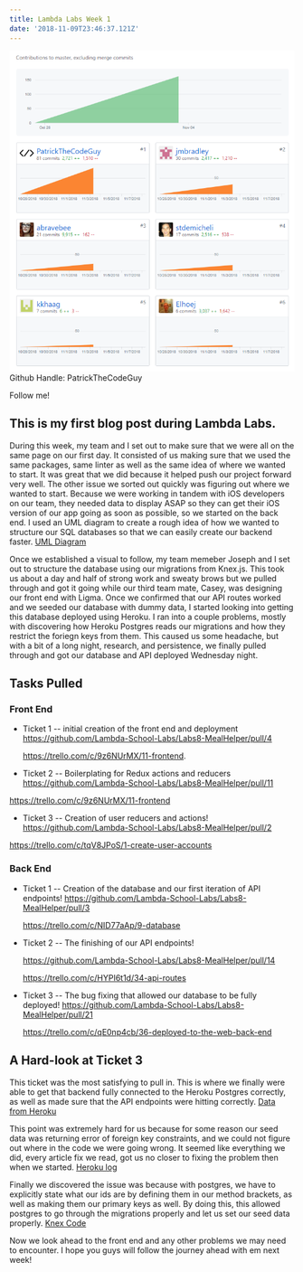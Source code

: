 ```yaml
---
title: Lambda Labs Week 1
date: '2018-11-09T23:46:37.121Z'
---
```


![Lambda Metrics](./lambdametrics.png)
Github Handle: PatrickTheCodeGuy

Follow me!

## This is my first blog post during Lambda Labs.

During this week, my team and I set out to make sure that we were all on the same page on our first day. It consisted of us making sure that we used the same packages, same linter as well as the same idea of where we wanted to start. It was great that we did because it helped push our project forward very well. The other issue we sorted out quickly was figuring out where we wanted to start. Because we were working in tandem with iOS developers on our team, they needed data to display ASAP so they can get their iOS version of our app going as soon as possible, so we started on the back end. I used an UML diagram to create a rough idea of how we wanted to structure our SQL databases so that we can easily create our backend faster. [UML Diagram](./umlDiagram.png)

Once we established a visual to follow, my team memeber Joseph and I set out to structure the database using our migrations from Knex.js. This took us about a day and half of strong work and sweaty brows but we pulled through and got it going while our third team mate, Casey, was designing our front end with Ligma. Once we confirmed that our API routes worked and we seeded our database with dummy data, I started looking into getting this database deployed using Heroku. I ran into a couple problems, mostly with discovering how Heroku Postgres reads our migrations and how they restrict the foriegn keys from them. This caused us some headache, but with a bit of a long night, research, and persistence, we finally pulled through and got our database and API deployed Wednesday night.

## Tasks Pulled

### Front End

- Ticket 1
  -- initial creation of the front end and deployment
  https://github.com/Lambda-School-Labs/Labs8-MealHelper/pull/4

  https://trello.com/c/9z6NUrMX/11-frontend.

- Ticket 2
  -- Boilerplating for Redux actions and reducers
  https://github.com/Lambda-School-Labs/Labs8-MealHelper/pull/11

https://trello.com/c/9z6NUrMX/11-frontend

- Ticket 3
  -- Creation of user reducers and actions!
  https://github.com/Lambda-School-Labs/Labs8-MealHelper/pull/2

https://trello.com/c/tqV8JPoS/1-create-user-accounts

### Back End

- Ticket 1
  -- Creation of the database and our first iteration of API endpoints!
  https://github.com/Lambda-School-Labs/Labs8-MealHelper/pull/3

  https://trello.com/c/NID77aAp/9-database

- Ticket 2
  -- The finishing of our API endpoints!

  https://github.com/Lambda-School-Labs/Labs8-MealHelper/pull/14

  https://trello.com/c/HYPI6t1d/34-api-routes

- Ticket 3
  -- The bug fixing that allowed our database to be fully deployed!
  https://github.com/Lambda-School-Labs/Labs8-MealHelper/pull/21

  https://trello.com/c/qE0np4cb/36-deployed-to-the-web-back-end

## A Hard-look at Ticket 3

This ticket was the most satisfying to pull in. This is where we finally were able to get that backend fully connected to the Heroku Postgres correctly, as well as made sure that the API endpoints were hitting correctly.
[Data from Heroku](./data.png)

This point was extremely hard for us because for some reason our seed data was returning error of foreign key constraints, and we could not figure out where in the code we were going wrong. It seemed like everything we did, every article fix we read, got us no closer to fixing the problem then when we started.
[Heroku log](./postgres.png)

Finally we discovered the issue was because with postgres, we have to explicitly state what our ids are by defining them in our method brackets, as well as making them our primary keys as well. By doing this, this allowed postgres to go through the migrations properly and let us set our seed data properly.
[Knex Code](./knexcode.png)

Now we look ahead to the front end and any other problems we may need to encounter. I hope you guys will follow the journey ahead with em next week!

